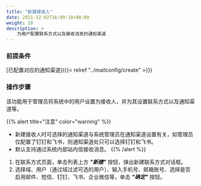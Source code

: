 ```yaml
---
title: "新建接收人"
date: 2021-12-02T16:09:18+08:00
weight: 10
description: >
    为用户配置联系方式以及接收消息的通知渠道
---
```


### 前提条件

[已配置对应的通知渠道]({{< relref "../mailconfig/create" >}})


### 操作步骤

该功能用于管理员将系统中的用户设置为接收人，并为其设置联系方式以及通知渠道等。

{{% alert title="注意" color="warning" %}}
- 新建接收人时可选择的通知渠道与系统管理员在通知渠道设置有关，如管理员仅配置了钉钉和飞书，则通知渠道处只可以选择钉钉和飞书。
- 默认支持通过系统内部站内信接收消息。
{{% /alert %}}

1. 在联系方式页面，单击列表上方 **_"新建"_** 按钮，弹出新建联系方式对话框。
2. 选择域、用户（通过域过滤可选的用户）、输入手机号、邮箱账号、选择是否启用邮件、短信、钉钉、飞书、企业微信等，单击 **_"确定"_** 按钮。